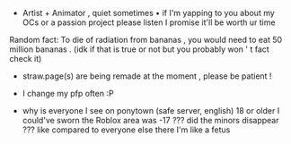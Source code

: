 - Artist + Animator , quiet sometimes • if I'm yapping to you about my OCs or a passion project please listen I promise it'll be worth ur time

Random fact: To die of radiation from bananas , you would need to eat 50 million bananas . (idk if that is true or not but you probably won ' t fact check it)

- straw.page(s) are being remade at the moment ,  please be patient !

- I change my pfp often :P


- why is everyone I see on ponytown (safe server, english) 18 or older I could've sworn the Roblox area was -17 ???   did the minors disappear ???  like compared to everyone else there I'm like a fetus

<!---
Anova-Anet/Anova-Anet is a ✨ special ✨ repository because its `README.md` (this file) appears on your GitHub profile.
You can click the Preview link to take a look at your changes.
--->
